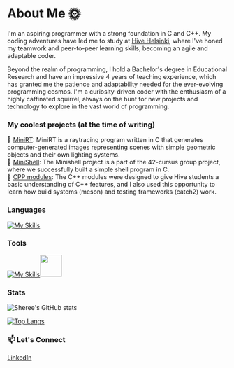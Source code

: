 # About Me 🌞


I'm an aspiring programmer with a strong foundation in C and C++.
My coding adventures have led me to study at [Hive Helsinki]([https://www.hiveschool.io/](https://www.hive.fi/en/)), where I've honed my teamwork and peer-to-peer learning skills, becoming an agile and adaptable coder.

Beyond the realm of programming, I hold a Bachelor's degree in Educational Research and have an impressive 4 years of teaching experience, which has granted me the patience and adaptability needed for the ever-evolving programming cosmos.
I'm a curiosity-driven coder with the enthusiasm of a highly caffinated squirrel, always on the hunt for new projects and technology to explore in the vast world of programming.

### My coolest projects (at the time of writing)

🌟 [MiniRT](https://github.com/ShereeMorphett/MiniRT): MiniRT is a raytracing program written in C that generates computer-generated images representing scenes with simple geometric objects and their own lighting systems. <br>
🐚 [MiniShell](https://github.com/jboucher154/Eggshell): The Minishell project is a part of the 42-cursus group project, where we successfully built a simple shell program in C. <br>
🚀 [CPP modules](https://github.com/ShereeMorphett/libft_CPP): The C++ modules were designed to give Hive students a basic understanding of C++ features, and I also used this opportunity to learn how build systems (meson) and testing frameworks (catch2) work.


### Languages

[![My Skills](https://skillicons.dev/icons?i=c,cpp,py)](https://skillicons.dev)

### Tools

[![My Skills](https://skillicons.dev/icons?i=github,vscode,cmake,docker)](https://skillicons.dev)<img height=50 src="https://cdn.jsdelivr.net/gh/devicons/devicon/icons/msdos/msdos-original.svg"/>

### Stats

![Sheree's GitHub stats](https://github-readme-stats.vercel.app/api?username=ShereeMorphett&theme=transparent&show_icons=true&hide_rank=true&hide_title=true)

[![Top Langs](https://github-readme-stats.vercel.app/api/top-langs/?username=ShereeMorphett&theme=transparent)](https://github.com/anuraghazra/github-readme-stats)

### 📫 Let's Connect

[LinkedIn](https://www.linkedin.com/in/sheree-morphett)
